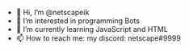 - 👋 Hi, I’m @netscapeik
- 👀 I’m interested in programming Bots
- 🌱 I’m currently learning JavaScript and HTML
- 📫 How to reach me: my discord: netscape#9999

